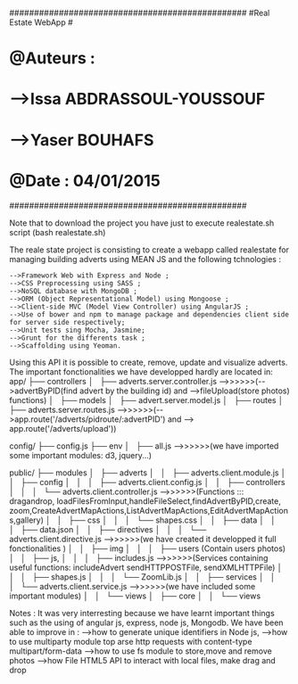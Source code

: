 ################################################
#Real Estate WebApp    			               #
#					                           #
# @Auteurs       : 			                   #
#		  -->Issa ABDRASSOUL-YOUSSOUF          #
#		  -->Yaser BOUHAFS	                   #
# @Date          : 04/01/2015                  #
################################################

Note that to download the project you have just to execute realestate.sh script  (bash realestate.sh)

The reale state project is consisting to create a webapp called realestate
for managing building adverts using MEAN JS and the following tchnologies :

    -->Framework Web with Express and Node ;
    -->CSS Preprocessing using SASS ;
    -->NoSQL database with MongoDB ;
    -->ORM (Object Representational Model) using Mongoose ;
    -->Client-side MVC (Model View Controller) using AngularJS ;
    -->Use of bower and npm to manage package and dependencies client side for server side respectively;
    -->Unit tests sing Mocha, Jasmine;
    -->Grunt for the differents task ;
    -->Scaffolding using Yeoman.

Using this API it is possible to create, remove, update and visualize adverts.
The important fonctionalities we have developped hardly are located in:
app/
├── controllers
│   ├── adverts.server.controller.js -->>>>>>(-->advertByPID(find advert by the building id) and -->fileUpload(store photos) functions)
│   
├── models
│   ├── advert.server.model.js
│   
├── routes
│   ├── adverts.server.routes.js -->>>>>>(-->app.route('/adverts/pidroute/:advertPID') and --> app.route('/adverts/upload'))

config/
├── config.js
├── env
│   ├── all.js  -->>>>>>(we have imported some important modules: d3, jquery...)

public/
├── modules
│   ├── adverts
│   │   ├── adverts.client.module.js
│   │   ├── config
│   │   │   ├── adverts.client.config.js
│   │   ├── controllers
│   │   │   └── adverts.client.controller.js -->>>>>>(Functions ::: dragandrop, loadFilesFromInput,handleFileSelect,findAdvertByPID,create, 						              zoom,CreateAdvertMapActions,ListAdvertMapActions,EditAdvertMapActions,gallery)
│   │   ├── css
│   │   │   └── shapes.css
│   │   ├── data
│   │   │   ├── data.json
│   │   ├── directives
│   │   │   └── adverts.client.directive.js -->>>>>>(we have created it developped it full fonctionalities )
│   │   ├── img
│   │   │   ├── users	(Contain users photos)
│   │   ├── js, 
│   │   │   ├── includes.js -->>>>>>(Services containing useful functions: includeAdvert sendHTTPPOSTFile, sendXMLHTTPFile)
│   │   │   ├── shapes.js
│   │   │   └── ZoomLib.js
│   │   ├── services
│   │   │   └── adverts.client.service.js -->>>>>>(we have included some important modules)
│   │   └── views
│   ├── core
│   │   └── views

Notes : It was very interresting because we have learnt important things such as the using of angular js, express, node js, Mongodb.
We have been able to improve in :
	-->how to generate unique identifiers in Node js, 
	-->how to use multiparty module top arse http requests with content-type multipart/form-data
	-->how to use fs module to store,move and remove photos
	-->how File HTML5 API to interact with local files, make drag and drop

